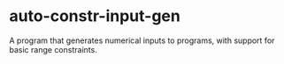 # auto-constr-input-gen
A program that generates numerical inputs to programs, with support for basic range constraints.
